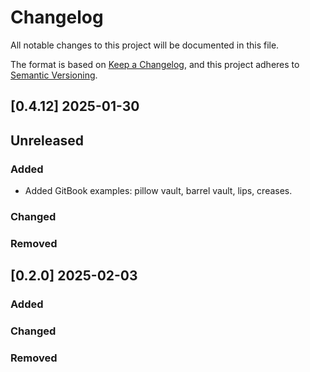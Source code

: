 # Changelog

All notable changes to this project will be documented in this file.

The format is based on [Keep a Changelog](https://keepachangelog.com/en/1.0.0/),
and this project adheres to [Semantic Versioning](https://semver.org/spec/v2.0.0.html).


## [0.4.12] 2025-01-30

## Unreleased

### Added

* Added GitBook examples: pillow vault, barrel vault, lips, creases.

### Changed

### Removed


## [0.2.0] 2025-02-03

### Added

### Changed

### Removed
